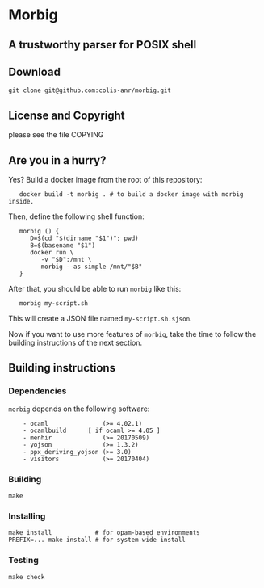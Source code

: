 # Morbig
 ## A trustworthy parser for POSIX shell

## Download

    git clone git@github.com:colis-anr/morbig.git

## License and Copyright

   please see the file COPYING

## Are you in a hurry?

   Yes? Build a docker image from the root of this repository:

```
   docker build -t morbig . # to build a docker image with morbig inside.
```

   Then, define the following shell function:

```
   morbig () {
      D=$(cd "$(dirname "$1")"; pwd)
      B=$(basename "$1")
      docker run \
         -v "$D":/mnt \
         morbig --as simple /mnt/"$B"
   }
```

   After that, you should be able to run ``morbig`` like this:

```
   morbig my-script.sh
```

   This will create a JSON file named ``my-script.sh.sjson``.

   Now if you want to use more features of ``morbig``, take the time
   to follow the building instructions of the next section.

## Building instructions

### Dependencies

``morbig`` depends on the following software:

```
    - ocaml               (>= 4.02.1)
    - ocamlbuild	  [ if ocaml >= 4.05 ]
    - menhir              (>= 20170509)
    - yojson              (>= 1.3.2)
    - ppx_deriving_yojson (>= 3.0)
    - visitors            (>= 20170404)
```

### Building

    make

### Installing

    make install            # for opam-based environments
    PREFIX=... make install # for system-wide install

### Testing

    make check
